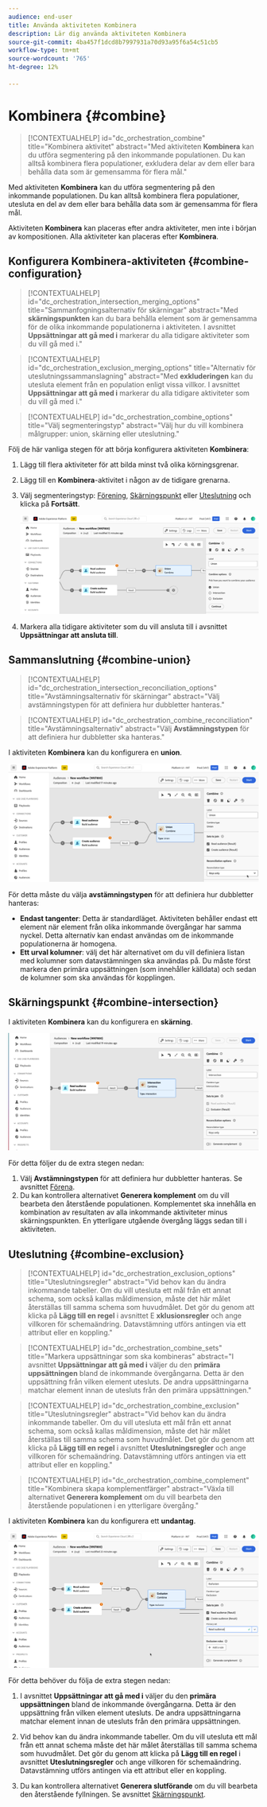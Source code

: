 ```yaml
---
audience: end-user
title: Använda aktiviteten Kombinera
description: Lär dig använda aktiviteten Kombinera
source-git-commit: 4ba457f1dcd8b7997931a70d93a95f6a54c51cb5
workflow-type: tm+mt
source-wordcount: '765'
ht-degree: 12%

---
```



# Kombinera {#combine}

>[!CONTEXTUALHELP]
>id="dc_orchestration_combine"
>title="Kombinera aktivitet"
>abstract="Med aktiviteten **Kombinera** kan du utföra segmentering på den inkommande populationen. Du kan alltså kombinera flera populationer, exkludera delar av dem eller bara behålla data som är gemensamma för flera mål."

Med aktiviteten **Kombinera** kan du utföra segmentering på den inkommande populationen. Du kan alltså kombinera flera populationer, utesluta en del av dem eller bara behålla data som är gemensamma för flera mål.

Aktiviteten **Kombinera** kan placeras efter andra aktiviteter, men inte i början av kompositionen. Alla aktiviteter kan placeras efter **Kombinera**.

## Konfigurera Kombinera-aktiviteten {#combine-configuration}

>[!CONTEXTUALHELP]
>id="dc_orchestration_intersection_merging_options"
>title="Sammanfogningsalternativ för skärningar"
>abstract="Med **skärningspunkten** kan du bara behålla element som är gemensamma för de olika inkommande populationerna i aktiviteten. I avsnittet **Uppsättningar att gå med i** markerar du alla tidigare aktiviteter som du vill gå med i."

>[!CONTEXTUALHELP]
>id="dc_orchestration_exclusion_merging_options"
>title="Alternativ för uteslutningssammanslagning"
>abstract="Med **exkluderingen** kan du utesluta element från en population enligt vissa villkor. I avsnittet **Uppsättningar att gå med i** markerar du alla tidigare aktiviteter som du vill gå med i."

>[!CONTEXTUALHELP]
>id="dc_orchestration_combine_options"
>title="Välj segmenteringstyp"
>abstract="Välj hur du vill kombinera målgrupper: union, skärning eller uteslutning."

Följ de här vanliga stegen för att börja konfigurera aktiviteten **Kombinera**:

1. Lägg till flera aktiviteter för att bilda minst två olika körningsgrenar.

1. Lägg till en **Kombinera**-aktivitet i någon av de tidigare grenarna.

1. Välj segmenteringstyp: [Förening](#union), [Skärningspunkt](#intersection) eller [Uteslutning](#exclusion) och klicka på **Fortsätt**.

   ![](../assets/combine.png)

1. Markera alla tidigare aktiviteter som du vill ansluta till i avsnittet **Uppsättningar att ansluta till**.

## Sammanslutning {#combine-union}

>[!CONTEXTUALHELP]
>id="dc_orchestration_intersection_reconciliation_options"
>title="Avstämningsalternativ för skärningar"
>abstract="Välj avstämningstypen för att definiera hur dubbletter hanteras."

>[!CONTEXTUALHELP]
>id="dc_orchestration_combine_reconciliation"
>title="Avstämningsalternativ"
>abstract="Välj **Avstämningstypen** för att definiera hur dubbletter ska hanteras."

I aktiviteten **Kombinera** kan du konfigurera en **union**.

![](../assets/combine-union.png)

För detta måste du välja **avstämningstypen** för att definiera hur dubbletter hanteras:

* **Endast tangenter**: Detta är standardläget. Aktiviteten behåller endast ett element när element från olika inkommande övergångar har samma nyckel.  Detta alternativ kan endast användas om de inkommande populationerna är homogena.
* **Ett urval kolumner**: välj det här alternativet om du vill definiera listan med kolumner som datavstämningen ska användas på. Du måste först markera den primära uppsättningen (som innehåller källdata) och sedan de kolumner som ska användas för kopplingen.

## Skärningspunkt {#combine-intersection}

I aktiviteten **Kombinera** kan du konfigurera en **skärning**.

![](../assets/combine-intersection.png)

För detta följer du de extra stegen nedan:

1. Välj **Avstämningstypen** för att definiera hur dubbletter hanteras. Se avsnittet [Förena](#union).
1. Du kan kontrollera alternativet **Generera komplement** om du vill bearbeta den återstående populationen. Komplementet ska innehålla en kombination av resultaten av alla inkommande aktiviteter minus skärningspunkten. En ytterligare utgående övergång läggs sedan till i aktiviteten.

## Uteslutning {#combine-exclusion}

>[!CONTEXTUALHELP]
>id="dc_orchestration_exclusion_options"
>title="Uteslutningsregler"
>abstract="Vid behov kan du ändra inkommande tabeller. Om du vill utesluta ett mål från ett annat schema, som också kallas måldimension, måste det här målet återställas till samma schema som huvudmålet. Det gör du genom att klicka på **Lägg till en regel** i avsnittet E **xklusionsregler** och ange villkoren för schemaändring. Datavstämning utförs antingen via ett attribut eller en koppling."

>[!CONTEXTUALHELP]
>id="dc_orchestration_combine_sets"
>title="Markera uppsättningar som ska kombineras"
>abstract="I avsnittet **Uppsättningar att gå med i** väljer du den **primära uppsättningen** bland de inkommande övergångarna. Detta är den uppsättning från vilken element utesluts. De andra uppsättningarna matchar element innan de utesluts från den primära uppsättningen."

>[!CONTEXTUALHELP]
>id="dc_orchestration_combine_exclusion"
>title="Uteslutningsregler"
>abstract="Vid behov kan du ändra inkommande tabeller. Om du vill utesluta ett mål från ett annat schema, som också kallas måldimension, måste det här målet återställas till samma schema som huvudmålet. Det gör du genom att klicka på **Lägg till en regel** i avsnittet **Uteslutningsregler** och ange villkoren för schemaändring. Datavstämning utförs antingen via ett attribut eller en koppling."

>[!CONTEXTUALHELP]
>id="dc_orchestration_combine_complement"
>title="Kombinera skapa komplementfärger"
>abstract="Växla till alternativet **Generera komplement** om du vill bearbeta den återstående populationen i en ytterligare övergång."

I aktiviteten **Kombinera** kan du konfigurera ett **undantag**.

![](../assets/combine-exclusion.png)

För detta behöver du följa de extra stegen nedan:

1. I avsnittet **Uppsättningar att gå med i** väljer du den **primära uppsättningen** bland de inkommande övergångarna. Detta är den uppsättning från vilken element utesluts. De andra uppsättningarna matchar element innan de utesluts från den primära uppsättningen.

1. Vid behov kan du ändra inkommande tabeller. Om du vill utesluta ett mål från ett annat schema måste det här målet återställas till samma schema som huvudmålet. Det gör du genom att klicka på **Lägg till en regel** i avsnittet **Uteslutningsregler** och ange villkoren för schemaändring. Datavstämning utförs antingen via ett attribut eller en koppling. <!-- pas compris-->
1. Du kan kontrollera alternativet **Generera slutförande** om du vill bearbeta den återstående fyllningen. Se avsnittet [Skärningspunkt](#intersection).

<!--
## Examples{#combine-examples}

In the following example, we are using a **Combine** activity and we add a **union** to retrieves all the profiles of the two queries: persons between 18 and 27 years old and persons between 34 and 40 years old.

![](../assets/workflow-union-example.png)

The following example shows the **intersection** between two query activities. It is being used here to retrieve profiles who are between 18 to 27 years old and whose email address has been provided.

![](../assets/workflow-intersection-example.png)

The following **exclusion** example shows two queries configured to filter profiles who are between 18 and 27 years old and have an Adobe email domain. The profiles with an Adobe email domain are then excluded from the first set. 

![](../assets/workflow-exclusion-example.png)
-->
